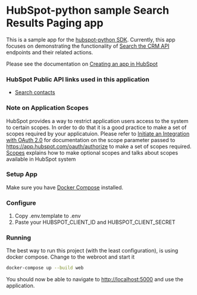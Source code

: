 # HubSpot-python sample Search Results Paging app

This is a sample app for the [hubspot-python SDK](../../../..).
Currently, this app focuses on demonstrating the functionality of
[Search the CRM API](https://developers.hubspot.com/docs/api/crm/search) endpoints
and their related actions.

Please see the documentation on [Creating an app in HubSpot](https://developers.hubspot.com/docs/creating-an-app)

### HubSpot Public API links used in this application

  - [Search contacts](https://developers.hubspot.com/docs/crm/search)

### Note on Application Scopes
HubSpot provides a way to restrict application users access to the system to certain scopes. In order to do that it is a good practice to make a set of scopes required by your applicatuion.
Please refer to [Initiate an Integration with OAuth 2.0](https://developers.hubspot.com/docs/methods/oauth2/initiate-oauth-integration) for documentation on the scope parameter passed to https://app.hubspot.com/oauth/authorize to make a set of scopes required. [Scopes](https://developers.hubspot.com/docs/methods/oauth2/initiate-oauth-integration#scopes) explains how to make optional scopes and talks about scopes available in HubSpot system

### Setup App

Make sure you have [Docker Compose](https://docs.docker.com/compose/) installed.

### Configure

1. Copy .env.template to .env
2. Paste your HUBSPOT_CLIENT_ID and HUBSPOT_CLIENT_SECRET

### Running

The best way to run this project (with the least configuration), is using docker compose.  Change to the webroot and start it

```bash
docker-compose up --build web
```
You should now be able to navigate to [http://localhost:5000](http://localhost:5000) and use the application.
